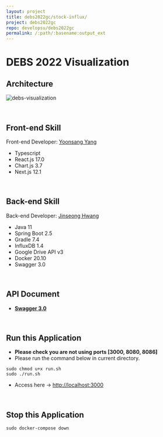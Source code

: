 ```yaml
---
layout: project
title: debs2022gc/stock-influx/
project: debs2022gc
repo: developsu/debs2022gc
permalink: /:path/:basename:output_ext
---
```


# DEBS 2022 Visualization


## Architecture

![debs-visualization](https://user-images.githubusercontent.com/52629158/164049682-233bdfdd-6004-4c26-8227-0aea2f59c894.png)

<br>

## Front-end Skill

Front-end Developer: [Yoonsang Yang](https://github.com/yanggak12)

- Typescript
- React.js 17.0
- Chart.js 3.7
- Next.js 12.1

<br>

## Back-end Skill

Back-end Developer: [Jinseong Hwang](https://github.com/JinseongHwang)

- Java 11
- Spring Boot 2.5
- Gradle 7.4
- InfluxDB 1.4
- Google Drive API v3
- Docker 20.10
- Swagger 3.0

<br>

## API Document

- **[Swagger 3.0](http://localhost:8080/swagger-ui/index.html)**

<br>

## Run this Application

- **Please check you are not using ports [3000, 8080, 8086]**
- Please run the command below in current directory.

```shell
sudo chmod u+x run.sh
sudo ./run.sh
```
- Access here → [http://localhost:3000](http://localhost:3000)

<br>

## Stop this Application

```shell
sudo docker-compose down
```
